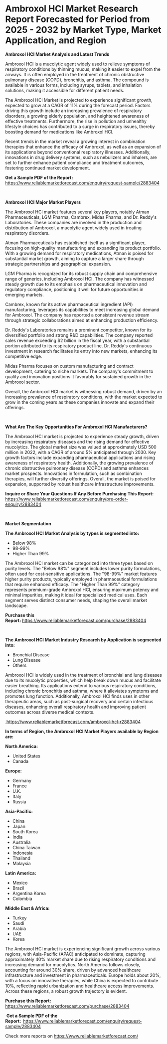 <p><h1>Ambroxol HCl Market Research Report Forecasted for Period from 2025 -  2032 by Market Type, Market Application, and Region</h1></p><p><strong>Ambroxol HCl Market Analysis and Latest Trends</strong></p>
<p><p>Ambroxol HCl is a mucolytic agent widely used to relieve symptoms of respiratory conditions by thinning mucus, making it easier to expel from the airways. It is often employed in the treatment of chronic obstructive pulmonary disease (COPD), bronchitis, and asthma. The compound is available in various forms, including syrups, tablets, and inhalation solutions, making it accessible for different patient needs.</p><p>The Ambroxol HCl Market is projected to experience significant growth, expected to grow at a CAGR of 11% during the forecast period. Factors driving this growth include an increasing prevalence of respiratory disorders, a growing elderly population, and heightened awareness of effective treatments. Furthermore, the rise in pollution and unhealthy lifestyle choices has contributed to a surge in respiratory issues, thereby boosting demand for medications like Ambroxol HCl.</p><p>Recent trends in the market reveal a growing interest in combination therapies that enhance the efficacy of Ambroxol, as well as an expansion of its applications beyond conventional respiratory illnesses. Additionally, innovations in drug delivery systems, such as nebulizers and inhalers, are set to further enhance patient compliance and treatment outcomes, fostering continued market development.</p></p>
<p><strong>Get a Sample PDF of the Report:&nbsp;</strong> <a href="https://www.reliablemarketforecast.com/enquiry/request-sample/2883404?utm_campaign=2235&utm_medium=2&utm_source=Github&utm_content=ia&utm_term=13032025&utm_id=ambroxol-hcl">https://www.reliablemarketforecast.com/enquiry/request-sample/2883404</a></p>
<p>&nbsp;</p>
<p><strong>Ambroxol HCl Major Market Players</strong></p>
<p><p>The Ambroxol HCl market features several key players, notably Atman Pharmaceuticals, LGM Pharma, Cambrex, Midas Pharma, and Dr. Reddy's Laboratories. These companies are involved in the production and distribution of Ambroxol, a mucolytic agent widely used in treating respiratory disorders.</p><p>Atman Pharmaceuticals has established itself as a significant player, focusing on high-quality manufacturing and expanding its product portfolio. With a growing demand for respiratory medications, Atman is poised for substantial market growth, aiming to capture a larger share through strategic partnerships and geographical expansion.</p><p>LGM Pharma is recognized for its robust supply chain and comprehensive range of generics, including Ambroxol HCl. The company has witnessed steady growth due to its emphasis on pharmaceutical innovation and regulatory compliance, positioning it well for future opportunities in emerging markets.</p><p>Cambrex, known for its active pharmaceutical ingredient (API) manufacturing, leverages its capabilities to meet increasing global demand for Ambroxol. The company has reported a consistent revenue stream through strategic collaborations aimed at enhancing production efficiency.</p><p>Dr. Reddy's Laboratories remains a prominent competitor, known for its diversified portfolio and strong R&D capabilities. The company reported sales revenue exceeding $2 billion in the fiscal year, with a substantial portion attributed to its respiratory product line. Dr. Reddy's continuous investment in research facilitates its entry into new markets, enhancing its competitive edge.</p><p>Midas Pharma focuses on custom manufacturing and contract development, catering to niche markets. The company's commitment to quality and innovation positions it favorably for sustained growth in the Ambroxol sector.</p><p>Overall, the Ambroxol HCl market is witnessing robust demand, driven by an increasing prevalence of respiratory conditions, with the market expected to grow in the coming years as these companies innovate and expand their offerings.</p></p>
<p>&nbsp;</p>
<p><strong>What Are The Key Opportunities For Ambroxol HCl Manufacturers?</strong></p>
<p><p>The Ambroxol HCl market is projected to experience steady growth, driven by increasing respiratory diseases and the rising demand for effective mucolytics. The global market size was valued at approximately USD 500 million in 2022, with a CAGR of around 5% anticipated through 2030. Key growth factors include expanding pharmaceutical applications and rising awareness of respiratory health. Additionally, the growing prevalence of chronic obstructive pulmonary disease (COPD) and asthma enhances market prospects. Innovations in formulation, such as combination therapies, will further diversify offerings. Overall, the market is poised for expansion, supported by robust healthcare infrastructure improvements.</p></p>
<p><strong>Inquire or Share Your Questions If Any Before Purchasing This Report:</strong> <a href="https://www.reliablemarketforecast.com/enquiry/pre-order-enquiry/2883404?utm_campaign=2235&utm_medium=2&utm_source=Github&utm_content=ia&utm_term=13032025&utm_id=ambroxol-hcl">https://www.reliablemarketforecast.com/enquiry/pre-order-enquiry/2883404</a></p>
<p>&nbsp;</p>
<p><strong>Market Segmentation</strong></p>
<p><strong>The Ambroxol HCl Market Analysis by types is segmented into:</strong></p>
<p><ul><li>Below 98%</li><li>98-99%</li><li>Higher Than 99%</li></ul></p>
<p><p>The Ambroxol HCl market can be categorized into three types based on purity levels. The "Below 98%" segment includes lower purity formulations, often used for cost-sensitive applications. The "98-99%" market features higher purity products, typically employed in pharmaceutical formulations that require enhanced efficacy. The "Higher Than 99%" category represents premium-grade Ambroxol HCl, ensuring maximum potency and minimal impurities, making it ideal for specialized medical uses. Each segment serves distinct consumer needs, shaping the overall market landscape.</p></p>
<p><strong>Purchase this Report:&nbsp;</strong><a href="https://www.reliablemarketforecast.com/purchase/2883404?utm_campaign=2235&utm_medium=2&utm_source=Github&utm_content=ia&utm_term=13032025&utm_id=ambroxol-hcl">https://www.reliablemarketforecast.com/purchase/2883404</a></p>
<p>&nbsp;</p>
<p><strong>The Ambroxol HCl Market Industry Research by Application is segmented into:</strong></p>
<p><ul><li>Bronchial Disease</li><li>Lung Disease</li><li>Others</li></ul></p>
<p><p>Ambroxol HCl is widely used in the treatment of bronchial and lung diseases due to its mucolytic properties, which help break down mucus and facilitate easier breathing. Its applications extend to various respiratory conditions, including chronic bronchitis and asthma, where it alleviates symptoms and promotes lung function. Additionally, Ambroxol HCl finds uses in other therapeutic areas, such as post-surgical recovery and certain infectious diseases, enhancing overall respiratory health and improving patient outcomes across diverse medical contexts.</p></p>
<p><a href="https://www.reliablemarketforecast.com/ambroxol-hcl-r2883404?utm_campaign=2235&utm_medium=2&utm_source=Github&utm_content=ia&utm_term=13032025&utm_id=ambroxol-hcl">&nbsp;https://www.reliablemarketforecast.com/ambroxol-hcl-r2883404</a></p>
<p><strong>In terms of Region, the Ambroxol HCl Market Players available by Region are:</strong></p>
<p>
    <p> <strong> North America: </strong>
        <ul>
            <li>United States</li>
            <li>Canada</li>
        </ul>
        </p> 
    <p> <strong> Europe: </strong>
        <ul>
            <li>Germany</li>
            <li>France</li>
            <li>U.K.</li>
            <li>Italy</li>
            <li>Russia</li>
        </ul>
        </p> 
    <p> <strong> Asia-Pacific: </strong>
        <ul>
            <li>China</li>
            <li>Japan</li>
            <li>South Korea</li>
            <li>India</li>
            <li>Australia</li>
            <li>China Taiwan</li>
            <li>Indonesia</li>
            <li>Thailand</li>
            <li>Malaysia</li>
        </ul>
        </p> 
    <p> <strong> Latin America: </strong>
        <ul>
            <li>Mexico</li>
            <li>Brazil</li>
            <li>Argentina Korea</li>
            <li>Colombia</li>
        </ul>
        </p> 
    <p> <strong> Middle East & Africa: </strong>
        <ul>
            <li>Turkey</li>
            <li>Saudi</li>
            <li>Arabia</li>
            <li>UAE</li>
            <li>Korea</li>
        </ul>
    </p>
    </p>
<p><p>The Ambroxol HCl market is experiencing significant growth across various regions, with Asia-Pacific (APAC) anticipated to dominate, capturing approximately 40% market share due to rising respiratory conditions and increasing demand for mucolytics. North America follows closely, accounting for around 30% share, driven by advanced healthcare infrastructure and investment in pharmaceuticals. Europe holds about 20%, with a focus on innovative therapies, while China is expected to contribute 10%, reflecting rapid urbanization and healthcare access improvements. Across these regions, a robust growth trajectory is evident.</p></p>
<p><strong>Purchase this Report: </strong><a href="https://www.reliablemarketforecast.com/purchase/2883404?utm_campaign=2235&utm_medium=2&utm_source=Github&utm_content=ia&utm_term=13032025&utm_id=ambroxol-hcl">https://www.reliablemarketforecast.com/purchase/2883404</a></p>
<p>&nbsp;<strong>Get a Sample PDF of the Report:&nbsp;&nbsp;</strong><a href="https://www.reliablemarketforecast.com/enquiry/request-sample/2883404?utm_campaign=2235&utm_medium=2&utm_source=Github&utm_content=ia&utm_term=13032025&utm_id=ambroxol-hcl">https://www.reliablemarketforecast.com/enquiry/request-sample/2883404</a></p>
<p><strong></strong></p>
<p>Check more reports on <a href="https://www.reliablemarketforecast.com/?utm_campaign=2235&utm_medium=2&utm_source=Github&utm_content=ia&utm_term=13032025&utm_id=ambroxol-hcl">https://www.reliablemarketforecast.com/</a></p>